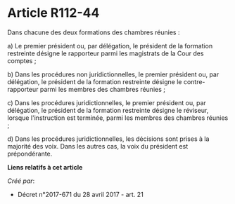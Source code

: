 # Article R112-44

Dans chacune des deux formations des chambres réunies :

a) Le premier président ou, par délégation, le président de la formation restreinte désigne le rapporteur parmi les
magistrats de la Cour des comptes ;

b) Dans les procédures non juridictionnelles, le premier président ou, par délégation, le président de la formation
restreinte désigne le contre-rapporteur parmi les membres des chambres réunies ;

c) Dans les procédures juridictionnelles, le premier président ou, par délégation, le président de la formation restreinte
désigne le réviseur, lorsque l'instruction est terminée, parmi les membres des chambres réunies ;

d) Dans les procédures juridictionnelles, les décisions sont prises à la majorité des voix. Dans les autres cas, la voix du
président est prépondérante.

**Liens relatifs à cet article**

_Créé par_:

  - Décret n°2017-671 du 28 avril 2017 - art. 21
